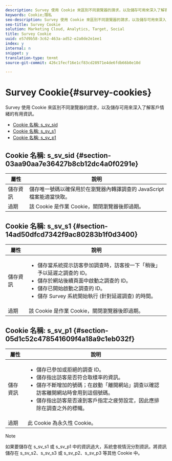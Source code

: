 ```yaml
---
description: Survey 使用 Cookie 來區別不同瀏覽器的請求，以及儲存可用來深入了解客戶情緒的有用資訊。
keywords: Cookie;隱私
seo-description: Survey 使用 Cookie 來區別不同瀏覽器的請求，以及儲存可用來深入了解客戶情緒的有用資訊。
seo-title: Survey Cookie
solution: Marketing Cloud, Analytics, Target, Social
title: Survey Cookie
uuid: e57d9b58-3c62-463a-ad52-e2a0de2e1ee1
index: y
internal: n
snippet: y
translation-type: tm+mt
source-git-commit: 426c1fecf16e1cf83cd28971e4de6fdb66b0e10d

---
```



# Survey Cookie{#survey-cookies}

Survey 使用 Cookie 來區別不同瀏覽器的請求，以及儲存可用來深入了解客戶情緒的有用資訊。

* [Cookie 名稱: s_sv_sid](../cookies-overview/cookies-survey.md#section-03aa90aa7e36427b8cb12dc4a0f0291e)
* [Cookie 名稱: s_sv_s1](../cookies-overview/cookies-survey.md#section-14ad50dfcd7342f9ac80283b1f0d3400)
* [Cookie 名稱: s_sv_p1](../cookies-overview/cookies-survey.md#section-05d1c52c478541609f4a18a9c1eb032f)

## Cookie 名稱: s_sv_sid {#section-03aa90aa7e36427b8cb12dc4a0f0291e}

| 屬性 | 說明 |
|---|---|
| 儲存資訊 | 儲存唯一號碼以確保用於在瀏覽器內轉譯調查的 JavaScript 檔案能適當快取。 |
| 過期 | 該 Cookie 是作業 Cookie，關閉瀏覽器後即過期。 |

## Cookie 名稱: s_sv_s1 {#section-14ad50dfcd7342f9ac80283b1f0d3400}

<table id="table_6835D64C5D464A049F576621F2BE3FAD"> 
 <thead> 
  <tr> 
   <th colname="col1" class="entry"> 屬性 </th> 
   <th colname="col2" class="entry"> 說明 </th> 
  </tr> 
 </thead>
 <tbody> 
  <tr> 
   <td colname="col1"> 儲存資訊 </td> 
   <td colname="col2"> <p> 
     <ul id="ul_350369AFBEFF49938026D7D25D012A88"> 
      <li id="li_EA3D03382BFA474B802D1EE2054FABDB">儲存當系統提示訪客參加調查時，訪客按一下「稍後」予以延遲之調查的 ID。 </li> 
      <li id="li_6111E8D568D64D7CBFB906046134025C"> 儲存於網站後續頁面中啟動之調查的 ID。 </li> 
      <li id="li_A16519F487654435B50577DA08654E70">儲存已開始啟動之調查的 ID。 </li> 
      <li id="li_8322C91846AB4A65B277C435D61660BF">儲存 Survey 系統開始執行 (針對延遲調查) 的時間。 </li> 
     </ul> </p> </td> 
  </tr> 
  <tr> 
   <td colname="col1"> 過期 </td> 
   <td colname="col2"> 該 Cookie 是作業 Cookie，關閉瀏覽器後即過期。 </td> 
  </tr> 
 </tbody> 
</table>

## Cookie 名稱: s_sv_p1 {#section-05d1c52c478541609f4a18a9c1eb032f}

<table id="table_8F6CC83D32D54BEE99884318AD126C98"> 
 <thead> 
  <tr> 
   <th colname="col1" class="entry"> 屬性 </th> 
   <th colname="col2" class="entry"> 說明 </th> 
  </tr> 
 </thead>
 <tbody> 
  <tr> 
   <td colname="col1"> 儲存資訊 </td> 
   <td colname="col2"> <p> 
     <ul id="ul_A2717AD89DA540468963E9E7FBD382D5"> 
      <li id="li_21B0165911C74BA796111E9C93142B95">儲存已參加或拒絕的調查 ID。 </li> 
      <li id="li_DD966285CAE7438C9E43AFC4E91569F8">儲存指出訪客是否符合取樣率的資訊。 </li> 
      <li id="li_27BD16FE78BC46C3846BFFE4DF65BCB3">儲存不斷增加的號碼；在啟動「離開網站」調查以確認訪客離開網站時會用到這個號碼。 </li> 
      <li id="li_0C9FF8939615407BB9A0DB24C7C31CE6">儲存指出訪客是否達到客戶指定之疲勞設定，因此應排除在調查之外的標幟。 </li> 
     </ul> </p> </td> 
  </tr> 
  <tr> 
   <td colname="col1"> 過期 </td> 
   <td colname="col2"> 此 Cookie 為永久性 Cookie。 </td> 
  </tr> 
 </tbody> 
</table>

<a id="section_488AFFB899004968A2479B2423E6EEB7"></a>

>[!NOTE]
>
>如果要儲存在 s_sv_s1 或 s_sv_p1 中的資訊過大，系統會視情況分割資訊，將資訊儲存在 s_sv_s2、s_sv_s3 或 s_sv_p2、s_sv_p3 等其他 Cookie 中。

